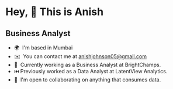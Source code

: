 Hey, 👋 This is Anish
======================

Business Analyst
----------------

* 🌍  I'm based in Mumbai
* ✉️  You can contact me at [anishjohnson05@gmail.com](mailto:anishjohnson05@gmail.com)
* 🧠  Currently working as a Business Analyst at BrightChamps.
* ⏮️  Previously worked as a Data Analyst at LatentView Analytics.
* 🤝  I'm open to collaborating on anything that consumes data.
